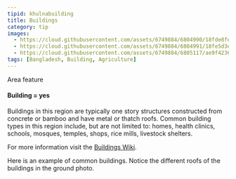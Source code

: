 ```yaml
---
tipid: khulnabuilding
title: Buildings
category: tip
images:
  - https://cloud.githubusercontent.com/assets/6749884/6804990/18fde8fe-d217-11e4-842b-80bf42af562e.png
  - https://cloud.githubusercontent.com/assets/6749884/6804991/18fe5d3e-d217-11e4-9758-e0f0610c5695.png
  - https://cloud.githubusercontent.com/assets/6749884/6805117/ae9f4236-d217-11e4-8ab7-703c367631fd.jpg
tags: [Bangladesh, Building, Agriculture]
---
```

Area feature
#### Building = yes

Buildings in this region are typically one story structures constructed from concrete or bamboo and have metal or thatch roofs. Common building types in this region include, but are not limited to: homes, health clinics, schools, mosques, temples, shops, rice mills, livestock shelters.

For more information visit the <a href="http://wiki.openstreetmap.org/wiki/Buildings" target="_blank">Buildings Wiki</a>.

Here is an example of common buildings. Notice the different roofs of the buildings in the ground photo.
